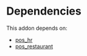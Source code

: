# Dependencies

This addon depends on:

- [pos_hr](https://github.com/bringout/oca-ocb-pos/tree/8917541b1d93899f66ac4c0d9e9531186b2d9d2d/odoo-bringout-oca-ocb-pos_hr)
- [pos_restaurant](https://github.com/bringout/oca-ocb-pos/tree/8917541b1d93899f66ac4c0d9e9531186b2d9d2d/odoo-bringout-oca-ocb-pos_restaurant)
